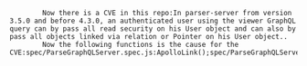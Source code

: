 
            Now there is a CVE in this repo:In parser-server from version 3.5.0 and before 4.3.0, an authenticated user using the viewer GraphQL query can by pass all read security on his User object and can also by pass all objects linked via relation or Pointer on his User object..
            Now the following functions is the cause for the CVE:spec/ParseGraphQLServer.spec.js:ApolloLink();spec/ParseGraphQLServer.spec.js:ApolloLink();spec/ParseGraphQLServer.spec.js:ApolloLink();spec/ParseGraphQLServer.spec.js:ApolloLink();spec/ParseGraphQLServer.spec.js:].class.schemaFields.sort();spec/ParseGraphQLServer.spec.js:].class.schemaFields.sort();spec/ParseGraphQLServer.spec.js:].class.schemaFields.sort();spec/ParseGraphQLServer.spec.js:].class.schemaFields.sort();spec/ParseGraphQLServer.spec.js:get();spec/ParseGraphQLServer.spec.js:get();spec/ParseGraphQLServer.spec.js:get();spec/ParseGraphQLServer.spec.js:parseGraphQLServer._getGraphQLOptions();spec/ParseGraphQLServer.spec.js:parseGraphQLServer._getGraphQLOptions();spec/ParseGraphQLServer.spec.js:session.getSessionToken();spec/ParseGraphQLServer.spec.js:stitchSchemas();spec/ParseGraphQLServer.spec.js:stitchSchemas();spec/ParseGraphQLServer.spec.js:toGlobalId();spec/ParseGraphQLServer.spec.js:toGlobalId();spec/ParseGraphQLServer.spec.js:use();spec/ParseGraphQLServer.spec.js:use();spec/ParseGraphQLServer.spec.js:use();spec/ParseGraphQLServer.spec.js:user1.getSessionToken();spec/ParseGraphQLServer.spec.js:user1.getSessionToken();spec/ParseGraphQLServer.spec.js:user5.getSessionToken();spec/ParseGraphQLServer.spec.js:user5.getSessionToken();src/GraphQL/loaders/usersQueries.js:GraphQLNonNull();src/GraphQL/loaders/usersQueries.js:GraphQLNonNull();src/GraphQL/loaders/usersQueries.js:getUserFromSessionToken();src/GraphQL/loaders/usersQueries.js:getUserFromSessionToken();src/GraphQL/loaders/usersQueries.js:resolve();src/GraphQL/loaders/usersQueries.js:resolve();src/GraphQL/loaders/usersMutations.js:async();src/GraphQL/loaders/usersMutations.js:async();src/GraphQL/loaders/usersMutations.js:getUserFromSessionToken();src/GraphQL/loaders/usersMutations.js:getUserFromSessionToken();
            